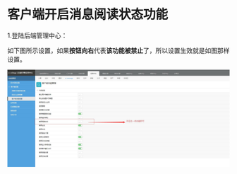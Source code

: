 # 客户端开启消息阅读状态功能

1.登陆后端管理中心：

如下图所示设置，如果**按钮向右**代表**该功能被禁止**了，所以设置生效就是如图那样设置。

![客户端功能管理](/image/c3/设置消息阅读状态.jpg "Title")